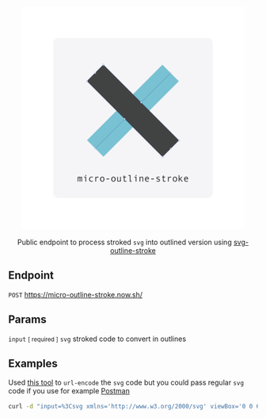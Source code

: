 <p align="center">
  <img alt="Outline Stroke" title="Outline Stroke" src="/logo.svg" width="450">
</p>

<p align="center">
  Public endpoint to process stroked <code>svg</code> into outlined version using <a href="https://github.com/elrumordelaluz/outline-stroke">svg-outline-stroke</a>
</p>

## Endpoint

`POST` https://micro-outline-stroke.now.sh/

## Params

`input` <small>[ required ]</small> `svg` stroked code to convert in outlines

## Examples

Used [this tool](https://yoksel.github.io/url-encoder/) to `url-encode` the
`svg` code but you could pass regular `svg` code if you use for example [Postman](https://www.getpostman.com/)

```zsh
curl -d "input=%3Csvg xmlns='http://www.w3.org/2000/svg' viewBox='0 0 64 64'%3E%3Cline x1='32' y1='16' x2='32' y2='48' fill='none' stroke='%23202020' stroke-miterlimit='10' stroke-width='2'/%3E%3Cline x1='48' y1='32' x2='16' y2='32' fill='none' stroke='%23202020' stroke-miterlimit='10' stroke-width='2'/%3E%3C/svg%3E" -X POST https://micro-outline-stroke.now.sh/
```

